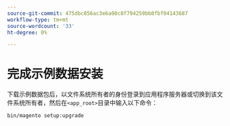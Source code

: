 ```yaml
---
source-git-commit: 475dbc056ac3e6a00c8f794259bb0fbf04143687
workflow-type: tm+mt
source-wordcount: '33'
ht-degree: 0%

---
```

# 完成示例数据安装

下载示例数据包后，以文件系统所有者的身份登录到应用程序服务器或切换到该文件系统所有者，然后在`<app_root>`目录中输入以下命令：

```bash
bin/magento setup:upgrade
```
